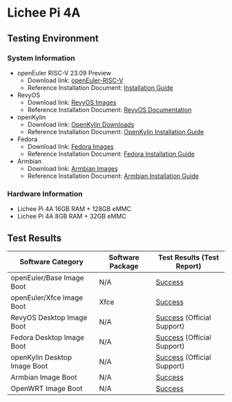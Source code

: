 # Lichee Pi 4A

## Testing Environment

### System Information

- openEuler RISC-V 23.09 Preview
    - Download link: [openEuler-RISC-V](https://mirror.iscas.ac.cn/openeuler-sig-riscv/openEuler-RISC-V/preview/openEuler-23.09-V1-riscv64/lpi4a/)
    - Reference Installation Document: [Installation Guide](https://gitee.com/yunxiangluo/openEuler-RISC-V-23.09-independent/blob/master/lpi4a/Install.md)
- RevyOS
    - Download link: [RevyOS Images](https://mirror.iscas.ac.cn/revyos/extra/images/lpi4a/)
    - Reference Installation Document: [RevyOS Documentation](https://docs.revyos.dev/)
- openKylin
    - Download link: [OpenKylin Downloads](https://www.openkylin.top/downloads/index-cn.html)
    - Reference Installation Document: [OpenKylin Installation Guide](https://docs.openkylin.top/zh/%E7%A4%BE%E5%8C%BA%E5%BC%80%E5%8F%91%E6%8C%87%E5%8D%97/riscv%E4%B8%8A%E5%AE%89%E8%A3%85openKylin)
- Fedora
    - Download link: [Fedora Images](https://openkoji.iscas.ac.cn/pub/dl/riscv/T-Head/th1520_light/images/)
    - Reference Installation Document: [Fedora Installation Guide](https://fedoraproject.org/wiki/Architectures/RISC-V/T-Head)
- Armbian
    - Download link: [Armbian Images](https://github.com/chainsx/armbian-riscv-build/tree/main)
    - Reference Installation Document: [Armbian Installation Guide](https://github.com/chainsx/armbian-riscv-build/blob/main/doc/licheepi-4a-install-guide.md)

### Hardware Information

- Lichee Pi 4A 16GB RAM + 128GB eMMC
- Lichee Pi 4A 8GB RAM + 32GB eMMC

## Test Results

| Software Category         | Software Package | Test Results (Test Report) |
|-------------------------|------------------|---------------------------|
| openEuler/Base Image Boot  | N/A              | [Success][oERV]           |
| openEuler/Xfce Image Boot  | Xfce             | [Success][oERV]           |
| RevyOS Desktop Image Boot  | N/A              | [Success][RevyOS] (Official Support)  |
| Fedora Desktop Image Boot   | N/A              | [Success][Fedora] (Official Support) |
| openKylin Desktop Image Boot| N/A              | [Success][openKylin] (Official Support) |
| Armbian Image Boot          | N/A              | [Success][Armbian]         |
| OpenWRT Image Boot          | N/A              | [Success][OpenWRT]         |

[oERV]: ./openEuler/README.md
[RevyOS]: ./RevyOS/README.md
[Fedora]: ./Fedora/README.md
[Armbian]: ./Armbian/README.md
[openKylin]: ./openKylin/README.md
[OpenWRT]: ./OpenWRT/README.md